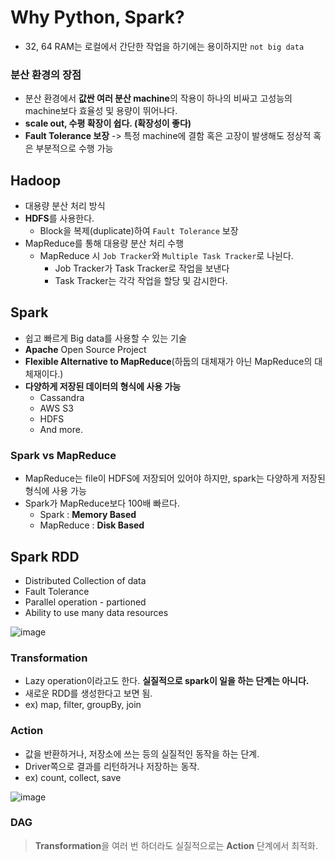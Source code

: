 # Why Python, Spark?

- 32, 64 RAM는 로컬에서 간단한 작업을 하기에는 용이하지만 `not big data`

### 분산 환경의 장점
- 분산 환경에서 **값싼 여러 분산 machine**의 작용이 하나의 비싸고 고성능의 machine보다 효율성 및 용량이 뛰어나다.
- **scale out, 수평 확장이 쉽다. (확장성이 좋다)**
- **Fault Tolerance 보장** -> 특정 machine에 결함 혹은 고장이 발생해도 정상적 혹은 부분적으로 수행 가능

## Hadoop
- 대용량 분산 처리 방식
- **HDFS**를 사용한다.
  - Block을 복제(duplicate)하여 `Fault Tolerance` 보장
- MapReduce를 통해 대용량 분산 처리 수행
  - MapReduce 시 `Job Tracker`와 `Multiple Task Tracker`로 나뉜다.
    - Job Tracker가 Task Tracker로 작업을 보낸다
    - Task Tracker는 각각 작업을 할당 및 감시한다.

## Spark
- 쉽고 빠르게 Big data를 사용할 수 있는 기술
- **Apache** Open Source Project
- **Flexible Alternative to MapReduce**(하둡의 대체재가 아닌 MapReduce의 대체재이다.)
- **다양하게 저장된 데이터의 형식에 사용 가능**
  - Cassandra
  - AWS S3
  - HDFS
  - And more.


### Spark vs MapReduce
- MapReduce는 file이 HDFS에 저장되어 있어야 하지만, spark는 다양하게 저장된 형식에 사용 가능
- Spark가 MapReduce보다 100배 빠르다.
  - Spark : **Memory Based**
  - MapReduce : **Disk Based**

## Spark RDD
- Distributed Collection of data
- Fault Tolerance
- Parallel operation - partioned
- Ability to use many data resources

![image](https://user-images.githubusercontent.com/43158502/140716041-8e5896b3-6d73-4e4c-af33-248e5ccffc5d.png)

### Transformation
  - Lazy operation이라고도 한다. **실질적으로 spark이 일을 하는 단계는 아니다.**
  - 새로운 RDD를 생성한다고 보면 됨.
  - ex) map, filter, groupBy, join

### Action
  - 값을 반환하거나, 저장소에 쓰는 등의 실질적인 동작을 하는 단계.
  - Driver쪽으로 결과를 리턴하거나 저장하는 동작.
  - ex) count, collect, save

![image](https://user-images.githubusercontent.com/43158502/127147567-ae51f802-f10f-4806-ad5c-f4bc93d0f74c.png)

### DAG 
> **Transformation**을 여러 번 하더라도 실질적으로는 **Action** 단계에서 최적화.
